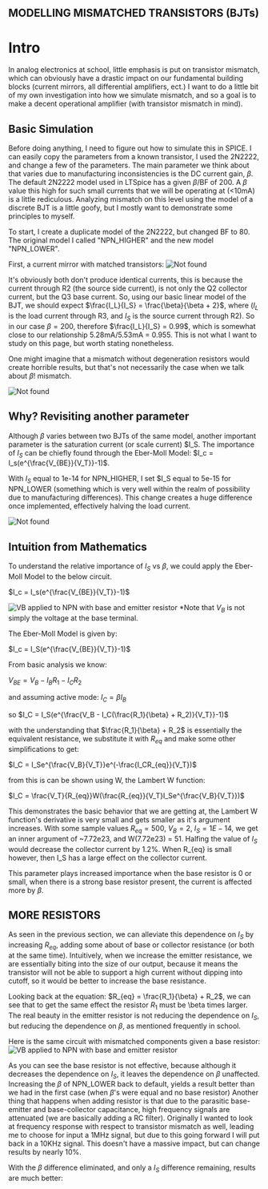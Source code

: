 ## MODELLING MISMATCHED TRANSISTORS (BJTs)

# Intro
In analog electronics at school, little emphasis is put on transistor mismatch, which can obviously have a drastic impact on our fundamental building blocks (current mirrors, all differential amplifiers, ect.)  I want to do a little bit of my own investigation into how we simulate mismatch, and so a goal is to make a decent operational amplifier (with transistor mismatch in mind).

## Basic Simulation
Before doing anything, I need to figure out how to simulate this in SPICE.  I can easily copy the parameters from a known transistor, I used the 2N2222, and change a few of the parameters.  The main parameter we think about that varies due to manufacturing inconsistencies is the DC current gain, $\beta$.  The default 2N2222 model used in LTSpice has a given $\beta$/BF of 200.  A $\beta$ value this high for such small currents that we will be operating at (<10mA) is a little rediculous.  Analyzing mismatch on this level using the model of a discrete BJT is a little goofy, but I mostly want to demonstrate some principles to myself.

To start, I create a duplicate model of the 2N2222, but changed BF to 80.  The original model I called "NPN_HIGHER" and the new model "NPN_LOWER".  

First, a current mirror with matched transistors:
![Not found](images/current_mirror_matched_no_degeneration.png "")

It's obviously both don't produce identical currents, this is because the current through R2 (the source side current), is not only the Q2 collector current, but the Q3 base current.  So, using our basic linear model of the BJT, we should expect $\frac{I_L}{I_S} = \frac{\beta}{\beta + 2}$, where ($I_L$ is the load current through R3, and $I_S$ is the source current through R2).  So in our case $\beta = 200$, therefore $\frac{I_L}{I_S} = 0.99$, which is somewhat close to our relationship 5.28mA/5.53mA = 0.955.  This is not what I want to study on this page, but worth stating nonetheless.

One might imagine that a mismatch without degeneration resistors would create horrible results, but that's not necessarily the case when we talk about $\beta$! mismatch.

![Not found](images/simple_mismatch.png "")


## Why? Revisiting another parameter
Although $\beta$ varies between two BJTs of the same model, another important parameter is the saturation current (or scale current) $I_S.
The importance of $I_S$ can be chiefly found through the Eber-Moll Model:
$I_c = I_s(e^{\frac{V_{BE}}{V_T}}-1)$.

With $I_S$ equal to 1e-14 for NPN_HIGHER, I set $I_S equal to 5e-15 for NPN_LOWER (something which is very well within the realm of possibility due to manufacturing differences).  This change creates a huge difference once implemented, effectively halving the load current.

![Not found](images/mismatch_with_is.png "")

## Intuition from Mathematics
To understand the relative importance of $I_S$ vs $\beta$, we could apply the Eber-Moll Model to the below circuit.

$I_c = I_s(e^{\frac{V_{BE}}{V_T}}-1)$

![VB applied to NPN with base and emitter resistor](images/basic.png)
*Note that $V_B$ is not simply the voltage at the base terminal.

The Eber-Moll Model is given by:

$I_c = I_S(e^{\frac{V_{BE}}{V_T}}-1)$

From basic analysis we know:

$V_{BE} = V_B - I_BR_1 - I_CR_2$

and assuming active mode: $I_C = \beta I_{B}$

so $I_C = I_S(e^{\frac{V_B - I_C(\frac{R_1}{\beta} + R_2)}{V_T}}-1)$

with the understanding that $\frac{R_1}{\beta} + R_2$ is essentially the equivalent resistance, we substitute it with $R_{eq}$ and make some other simplifications to get:

$I_C = I_Se^{\frac{V_B}{V_T}}e^(-\frac{I_CR_{eq}}{V_T})$

from this is can be shown using W, the Lambert W function:

$I_C = \frac{V_T}{R_{eq}}W(\frac{R_{eq}}{V_T}I_Se^{\frac{V_B}{V_T}})$

This demonstrates the basic behavior that we are getting at, the Lambert W function's derivative is very small and gets smaller as it's argument increases. With some sample values $R_{eq} = 500$, $V_B = 2$, $I_S = 1E-14$, we get an inner argument of ~7.72e23, and W(7.72e23) = 51.  Halfing the value of $I_S$ would decrease the collector current by 1.2%. When R_{eq} is small however, then I_S has a large effect on the collector current.

This parameter plays increased importance when the base resistor is 0 or small, when there is a strong base resistor present, the current is affected more by $\beta$.

## MORE RESISTORS
As seen in the previous section, we can alleviate this dependence on $I_S$ by increasing $R_{eq}$, adding some about of base or collector resistance (or both at the same time).  Intuitively, when we increase the emitter resistance, we are essentially biting into the size of our output, because it means the transistor will not be able to support a high current without dipping into cutoff, so it would be better to increase the base resistance.

Looking back at the equation: 
$R_{eq} = \frac{R_1}{\beta} + R_2$, we can see that to get the same effect the resistor $R_1$ must be \beta times larger.  The real beauty in the emitter resistor is not reducing the dependence on $I_S$, but reducing the dependence on $\beta$, as mentioned frequently in school.

Here is the same circuit with mismatched components given a base resistor:
![VB applied to NPN with base and emitter resistor](images/only_base_mismatch_beta.png)

As you can see the base resistor is not effective, because although it decreases the dependence on $I_S$, it leaves the dependence on $\beta$ unaffected.  Increasing the $\beta$ of NPN_LOWER back to default, yields a result better than we had in the first case (when $\beta$'s were equal and no base resistor)  Another thing that happens when adding resistor is that due to the parasitic base-emitter and base-collector capacitance, high frequency signals are attenuated (we are basically adding a RC filter).  Originally I wanted to look at frequency response with respect to transistor mismatch as well, leading me to choose for input a 1MHz signal, but due to this going forward I will put back in a 10KHz signal. This doesn't have a massive impact, but can change results by nearly 10%.

With the $\beta$ difference eliminated, and only a $I_S$ difference remaining, results are much better:

